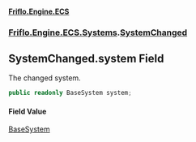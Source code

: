 #### [Friflo.Engine.ECS](index.md 'index')
### [Friflo.Engine.ECS.Systems](Friflo.Engine.ECS.Systems.md 'Friflo.Engine.ECS.Systems').[SystemChanged](SystemChanged.md 'Friflo.Engine.ECS.Systems.SystemChanged')

## SystemChanged.system Field

The changed system.

```csharp
public readonly BaseSystem system;
```

#### Field Value
[BaseSystem](BaseSystem.md 'Friflo.Engine.ECS.Systems.BaseSystem')